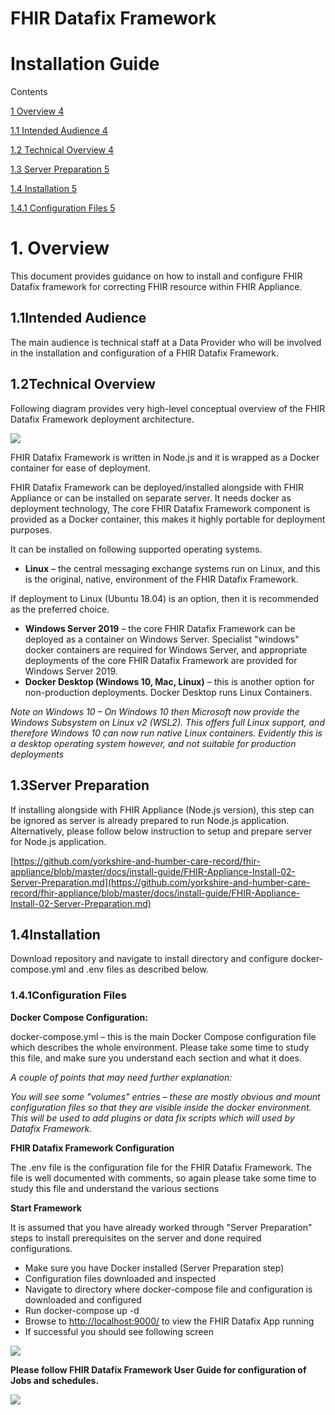# FHIR Datafix Framework

# Installation Guide

Contents

[1 Overview 4](#_Toc118151218)

[1.1 Intended Audience 4](#_Toc118151219)

[1.2 Technical Overview 4](#_Toc118151220)

[1.3 Server Preparation 5](#_Toc118151221)

[1.4 Installation 5](#_Toc118151222)

[1.4.1 Configuration Files 5](#_Toc118151223)

# 1. Overview

This document provides guidance on how to install and configure FHIR Datafix framework for correcting FHIR resource within FHIR Appliance.

## 1.1Intended Audience

The main audience is technical staff at a Data Provider who will be involved in the installation and configuration of a FHIR Datafix Framework.

## 1.2Technical Overview

Following diagram provides very high-level conceptual overview of the FHIR Datafix Framework deployment architecture.

![](RackMultipart20221215-1-jlxikl_html_cb080a1dd09cfb1e.png)

FHIR Datafix Framework is written in Node.js and it is wrapped as a Docker container for ease of deployment.

FHIR Datafix Framework can be deployed/installed alongside with FHIR Appliance or can be installed on separate server. It needs docker as deployment technology, The core FHIR Datafix Framework component is provided as a Docker container, this makes it highly portable for deployment purposes.

It can be installed on following supported operating systems.

- **Linux**  – the central messaging exchange systems run on Linux, and this is the original, native, environment of the FHIR Datafix Framework.

If deployment to Linux (Ubuntu 18.04) is an option, then it is recommended as the preferred choice.

- **Windows Server 2019**  – the core FHIR Datafix Framework can be deployed as a container on Windows Server. Specialist "windows" docker containers are required for Windows Server, and appropriate deployments of the core FHIR Datafix Framework are provided for Windows Server 2019.
- **Docker Desktop (Windows 10, Mac, Linux)** – this is another option for non-production deployments. Docker Desktop runs Linux Containers.

_Note on Windows 10 – On Windows 10 then Microsoft now provide the Windows Subsystem on Linux v2 (WSL2). This offers full Linux support, and therefore Windows 10 can now run native Linux containers. Evidently this is a desktop operating system however, and not suitable for production deployments_

## 1.3Server Preparation

If installing alongside with FHIR Appliance (Node.js version), this step can be ignored as server is already prepared to run Node.js application. Alternatively, please follow below instruction to setup and prepare server for Node.js application.

[https://github.com/yorkshire-and-humber-care-record/fhir-appliance/blob/master/docs/install-guide/FHIR-Appliance-Install-02-Server-Preparation.md](https://github.com/yorkshire-and-humber-care-record/fhir-appliance/blob/master/docs/install-guide/FHIR-Appliance-Install-02-Server-Preparation.md)

## 1.4Installation

Download repository and navigate to install directory and configure docker-compose.yml and .env files as described below.

### 1.4.1Configuration Files

**Docker Compose Configuration:**

docker-compose.yml – this is the main Docker Compose configuration file which describes the whole environment. Please take some time to study this file, and make sure you understand each section and what it does.

_A couple of points that may need further explanation:_

_You will see some "volumes" entries – these are mostly obvious and mount configuration files so that they are visible inside the docker environment. This will be used to add plugins or data fix scripts which will used by Datafix Framework._

**FHIR Datafix Framework Configuration**

The .env file is the configuration file for the FHIR Datafix Framework. The file is well documented with comments, so again please take some time to study this file and understand the various sections

**Start Framework**

It is assumed that you have already worked through "Server Preparation" steps to install prerequisites on the server and done required configurations.

- Make sure you have Docker installed (Server Preparation step)
- Configuration files downloaded and inspected
- Navigate to directory where docker-compose file and configuration is downloaded and configured
- Run docker-compose up -d
- Browse to [http://localhost:9000/](http://localhost:9000/) to view the FHIR Datafix App running
- If successful you should see following screen

![](RackMultipart20221215-1-jlxikl_html_880b74a80cd53e68.png)

**Please follow FHIR Datafix Framework User Guide for configuration of Jobs and schedules.**

![](RackMultipart20221215-1-jlxikl_html_b7416550c3ddd286.jpg)
